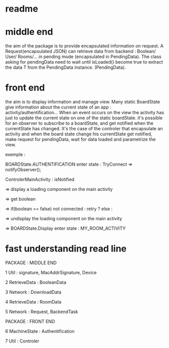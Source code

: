 # readme



# middle end 


the aim of the package is to provide encapsulated information on request.
A Request(encapsulated JSON) can retrieve data from backend : Boolean/ User/ Rooms/...
in pending mode (encapsulated in PendingData<T>).
The class asking for pendingData need to wait until isLoaded() become true
to extract the data T from the PendingData<T> instance.
(PendingData).


# front end 


the aim is to display information and manage view.
Many static BoardState give information about the current state of an app :
activity/authentification...
When an event occurs on the view the activity has just to update the current
state on one of the static boardState.
it's possible for an observer to subscribe to a boardState, and get notified
when the currentState has changed.
It's the case of the controler that encapsulate an activity and when the board
state change his currentState get notified, make request for pendingData,
wait for data loaded and parametrize the view.

exemple :

BOARDState.AUTHENTIFICATION enter state : TryConnect  =>  notifyObserver();

ControlerMainActivity : isNotified

=> display a loading component on the main activity

=> get boolean

=> if(boolean == false) not connected : retry ?  else :

=> undisplay the loading component on the main activity

=> BOARDState.Display enter state : MY_ROOM_ACTIVITY





# fast understanding read line 


PACKAGE : MIDDLE END 

1 Util : signature, MacAddrSignature, Device

2 RetrieveData : BooleanData

3 Network : DownloadData 

4 RetrieveData : RoomData 

5 Network : Request, BackendTask

PACKAGE : FRONT END 

6 MachineState : Authentification 

7 Util : Controler




